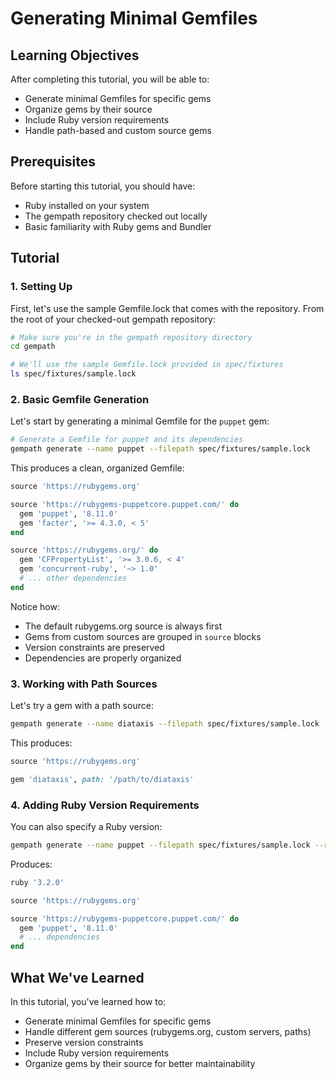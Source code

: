 # Generating Minimal Gemfiles

## Learning Objectives

After completing this tutorial, you will be able to:

- Generate minimal Gemfiles for specific gems
- Organize gems by their source
- Include Ruby version requirements
- Handle path-based and custom source gems

## Prerequisites

Before starting this tutorial, you should have:

- Ruby installed on your system
- The gempath repository checked out locally
- Basic familiarity with Ruby gems and Bundler

## Tutorial

### 1. Setting Up

First, let's use the sample Gemfile.lock that comes with the repository. From the root of your checked-out gempath repository:

```bash
# Make sure you're in the gempath repository directory
cd gempath

# We'll use the sample Gemfile.lock provided in spec/fixtures
ls spec/fixtures/sample.lock
```

### 2. Basic Gemfile Generation

Let's start by generating a minimal Gemfile for the `puppet` gem:

```bash
# Generate a Gemfile for puppet and its dependencies
gempath generate --name puppet --filepath spec/fixtures/sample.lock
```

This produces a clean, organized Gemfile:

```ruby
source 'https://rubygems.org'

source 'https://rubygems-puppetcore.puppet.com/' do
  gem 'puppet', '8.11.0'
  gem 'facter', '>= 4.3.0, < 5'
end

source 'https://rubygems.org/' do
  gem 'CFPropertyList', '>= 3.0.6, < 4'
  gem 'concurrent-ruby', '~> 1.0'
  # ... other dependencies
end
```

Notice how:

- The default rubygems.org source is always first
- Gems from custom sources are grouped in `source` blocks
- Version constraints are preserved
- Dependencies are properly organized

### 3. Working with Path Sources

Let's try a gem with a path source:

```bash
gempath generate --name diataxis --filepath spec/fixtures/sample.lock
```

This produces:

```ruby
source 'https://rubygems.org'

gem 'diataxis', path: '/path/to/diataxis'
```

### 4. Adding Ruby Version Requirements

You can also specify a Ruby version:

```bash
gempath generate --name puppet --filepath spec/fixtures/sample.lock --ruby-version 3.2.0
```

Produces:

```ruby
ruby '3.2.0'

source 'https://rubygems.org'

source 'https://rubygems-puppetcore.puppet.com/' do
  gem 'puppet', '8.11.0'
  # ... dependencies
end
```

## What We've Learned

In this tutorial, you've learned how to:

- Generate minimal Gemfiles for specific gems
- Handle different gem sources (rubygems.org, custom servers, paths)
- Preserve version constraints
- Include Ruby version requirements
- Organize gems by their source for better maintainability
